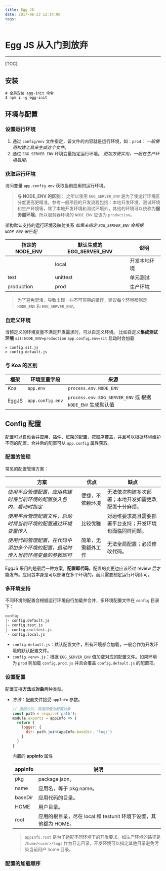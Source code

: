 ```yaml
---
title: Egg JS
date: 2017-06-23 12:14:00
tags:
---
```


# Egg JS 从入门到放弃
---
[TOC]

## 安装
```shell
# 全局安装 egg-init 命令
$ npm i -g egg-init
```

## 环境与配置
### 设置运行环境
1. 通过 `config/env` 文件指定，该文件的内容就是运行环境，如：`prod`：
    *一般使用构建工具来生成这个文件*。
2. 通过 `EGG_SERVER_ENV` 环境变量指定运行环境。
    *更加方便实用，一般在生产环境启用*。

### 获取运行环境
访问变量 `app.config.env` 获取当前应用的运行环境。

> **与 NODE_ENV 的区别**： 之所以使用 `EGG_SERVER_ENV` 是为了使运行环境区分度更高更精准。参考一般项目的开发流程包括：本地开发环境、测试环境和生产环境等，除了本地开发环境和测试环境外，其他的环境可以统称为**服务器环境**。所以服务器环境的 `NODE_ENV` 应该为 `production`。

架构默认支持的运行环境及映射关系
*如果未指定 `EGG_SERVER_ENV` 会根据 `NODE_ENV` 来匹配*

| 指定的 **NODE_ENV** | 默认生成的 **EGG_SERVER_ENV** | 说明     |
| ---------------- | ------------------------ | ------ |
|                  | local                    | 开发本地环境 |
| test             | unittest                 | 单元测试   |
| production       | prod                     | 生产环境   |

> 为了避免混淆，导致出现一些不可预期的错误，建议每个环境都制定 `NODE_ENV` 和 `EGG_SERVER_ENV`。

### 自定义环境
当预定义的环境变量不满足开发需求时，可以自定义环境。
比如自定义**集成测试环境** `sit`:
`NODE_ENV=production` `app.config.env=sit`
启动时会加载
```shell
> config.sit.js
> config.default.js
```

### 与 Koa 的区别

| 框架 | 环境变量字段 | 来源 |
| --- | --- | --- |
| Koa| `app.env` | `process.env.NODE_ENV` |
| EggJS | `app.config.env` | `process.env.EGG_SERVER_ENV` 或 根据 `NODE_ENV` 生成默认值| 

## Config 配置

配置可以自动合并应用、插件、框架的配置，按顺序覆盖，并且可以根据环境维护不同的配置。合并后的配置可从 `app.config` 属性获取。

### 配置的管理

常见的配置管理方案：

| 方案                                       | 优点        | 缺点                           |
| ---------------------------------------- | --------- | ---------------------------- |
| *使用平台管理配置，应用构建时将当前环境的配置放入包内，启动时指定*       | 便捷，不依赖环境  | 无法依次构建多次部署；本地开发如需更改配置十分麻烦。   |
| *使用平台管理配置文件，启动时将当前环境的配置通过环境变量传入*         | 比较优雅      | 对运维要求高且需要部署平台支持；开发环境也面临同样问题。 |
| *使用代码管理配置，在代码中添加多个环境的配置，启动时传入当前环境变量的参数即可* | 简单，无需额外工作 | 无法全局配置；必须修改代码。               |

EggJS 采用的是最后一种方案，**配置即代码**，配置的变更也应该经过 review 后才能发布。应用包本身是可以部署在多个环境的，而只需要制定运行环境即可。

### 多环境支持

不同环境的配置会根据运行环境自行加载并合并，多环境配置文件在 `config` 目录下：

```txt
config
|- config.default.js
|- config.test.js
|- config.unittest.js
`- config.local.js
```

- `config.default.js`：默认配置文件，所有环境都会加载，一般会作为开发环境的默认配置文件。
- `config.<env>.js`：根据 `EGG_SERVER_ENV` 值加载对应的配置文件。如果环境为 `prod` 则加载 `config.prod.js` 并且会覆盖 `config.default.js` 的配置项。

### 设置配置

配置支持**方法**或**对象**两种类型。

- *方法*：配置文件接受 `appInfo` 参数。

  ```javascript
  // 返回方法，其返回值为配置对象
  const path = require('path');
  module.exports = appInfo => {
    return {
      logger: {
        dir: path.join(appInfo.baseDir, 'logs')
      }
    }
  }
  ```

  内置的 **appInfo** 属性
  

  | appInfo | 说明                                       |
  | ------- | ---------------------------------------- |
  | pkg     | package.json。                            |
  | name    | 应用名，等于 pkg.name。                         |
  | baseDir | 应用代码的目录。                                 |
  | HOME    | 用户目录。                                    |
  | root    | 应用的根目录，尽在 local 和 testunit 环境下设置，其他都为 HOME。 |
  > `appInfo.root` 是为了适配不同环境下的开发要求。如生产环境的路径是 `/home/<user>/logs` 作为日志目录，开发环境可以指定其他目录避免污染当前用户 home 目录。 
  
### 配置的加载顺序

  ​